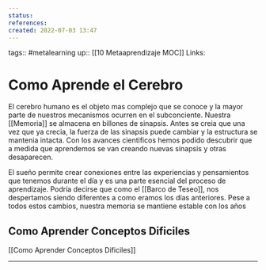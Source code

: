 ```yaml
---
status:
references:
created: 2022-07-03 13:47
---
```

tags:: #metalearning
up:: [[10 Metaaprendizaje MOC]]
Links: 
# Como Aprende el Cerebro
El cerebro humano es el objeto mas complejo que se conoce y la mayor parte de nuestros mecanismos ocurren en el subconciente. Nuestra [[Memoria]] se almacena en billones de sinapsis. Antes se creia que una vez que ya crecia, la fuerza de las sinapsis puede cambiar y la estructura se mantenia intacta. Con los avances cientificos hemos podido descubrir que a medida que aprendemos se van creando nuevas sinapsis y otras desaparecen.

El sueño permite crear conexiones entre las experiencias y pensamientos que tenemos durante el día y es una parte esencial del proceso de aprendizaje. Podría decirse que como el [[Barco de Teseo]], nos despertamos siendo diferentes a como eramos los días anteriores. Pese a todos estos cambios, nuestra memoria se mantiene estable con los años

## Como Aprender Conceptos Dificiles
[[Como Aprender Conceptos Dificiles]]
___
